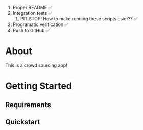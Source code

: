 1. Proper README ✅
2. Integration tests ✅
   1. PIT STOP! How to make running these scripts esier?? ✅
3. Programatic verification ✅
4. Push to GitHub ✅

# About

This is a crowd sourcing app!

# Getting Started

## Requirements

## Quickstart